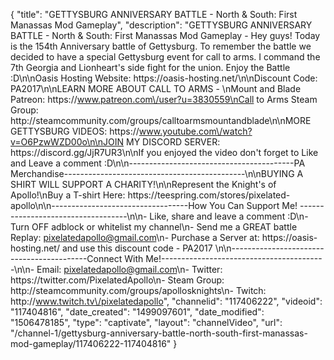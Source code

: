 {
    "title": "GETTYSBURG ANNIVERSARY BATTLE - North & South: First Manassas Mod Gameplay",
    "description": "GETTYSBURG ANNIVERSARY BATTLE - North & South: First Manassas Mod Gameplay - Hey guys!  Today is the 154th Anniversary battle of Gettysburg. To remember the battle we decided to have a special Gettysburg event for call to arms.  I command the 7th Georgia and Lionheart's side fight for the union.  Enjoy the Battle :D\n\nOasis Hosting Website: https:\/\/oasis-hosting.net\/\n\nDiscount Code: PA2017\n\nLEARN MORE ABOUT CALL TO ARMS - \nMount and Blade Patreon: https:\/\/www.patreon.com\/user?u=3830559\nCall to Arms Steam Group: http:\/\/steamcommunity.com\/groups\/calltoarmsmountandblade\n\nMORE GETTYSBURG VIDEOS: https:\/\/www.youtube.com\/watch?v=O6PzwWZD00o\n\nJOIN MY DISCORD SERVER: https:\/\/discord.gg\/JjR7UR3\n\nIf you enjoyed the video don't forget to Like and Leave a comment :D\n\n-----------------------------------------PA Merchandise---------------------------------------------\n\nBUYING A SHIRT WILL SUPPORT A CHARITY!\n\nRepresent the Knight's of Apollo!\nBuy a T-shirt Here: https:\/\/teespring.com\/stores\/pixelated-apollo\n\n----------------------------------How You Can Support Me! -----------------------------------\n\n- Like, share and leave a comment :D\n- Turn OFF adblock or whitelist my channel\n- Send me a GREAT battle Replay: pixelatedapollo@gmail.com\n- Purchase a Server at: https:\/\/oasis-hosting.net\/ and use this discount code - PA2017 \n\n------------------------------------------Connect With Me!-----------------------------------------\n\n- Email: pixelatedapollo@gmail.com\n- Twitter: https:\/\/twitter.com\/PixelatedApollo\n- Steam Group:  http:\/\/steamcommunity.com\/groups\/apollosknights\n- Twitch: http:\/\/www.twitch.tv\/pixelatedapollo",
    "channelid": "117406222",
    "videoid": "117404816",
    "date_created": "1499097601",
    "date_modified": "1506478185",
    "type": "captivate",
    "layout": "channelVideo",
    "url": "\/channel-1\/gettysburg-anniversary-battle-north-south-first-manassas-mod-gameplay\/117406222-117404816"
}
